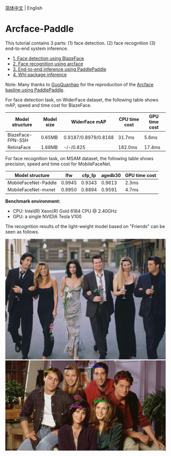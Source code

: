 [简体中文](README_ch.md) | English

# Arcface-Paddle

This tutorial contains 3 parts: (1) face detection. (2) face recognition (3) end-to-end system inference.

* [1. Face detection using BlazeFace](./det/README_en.md)
* [2. Face recognition using arcface](./rec/README_en.md)
* [3. End-to-end inference using PaddlePaddle](./system/README_en.md)
* [4. Whl package inference](https://github.com/littletomatodonkey/insight-face-paddle)


Note: Many thanks to [GuoQuanhao](https://github.com/GuoQuanhao) for the reproduction of the [Arcface basline using PaddlePaddle](https://github.com/GuoQuanhao/arcface-Paddle).


For face detection task, on WiderFace dataset, the following table shows mAP, speed and time cost for BlazeFace.


| Model structure                  | Model size | WiderFace mAP   | CPU time cost | GPU time cost |
| ------------------------- | ----- | ----- | -------- | -------- |
| BlazeFace-FPN-SSH      | 0.65MB | 0.9187/0.8979/0.8168 | 31.7ms  |  5.6ms |
| RetinaFace      | 1.68MB | -/-/0.825 | 182.0ms  | 17.4ms |


For face recognition task, on MSAM dataset, the following table shows precision, speed and time cost for MobileFaceNet.


| Model structure           | lfw   | cfp_fp | agedb30  | GPU time cost |
| ------------------------- | ----- | ------ | ------- | -------- |
| MobileFaceNet-Paddle      | 0.9945 | 0.9343  | 0.9613  | 2.3ms   |
| MobileFaceNet-mxnet | 0.9950 | 0.8894  | 0.9591  | 4.7ms   |


**Benchmark environment:**
* CPU: Intel(R) Xeon(R) Gold 6184 CPU @ 2.40GHz
* GPU: a single NVIDIA Tesla V100


The recognition results of the light-weight model based on "Friends" can be seen as follows.

<div align="center">
<img src="./system/demo/friends/output/friends1.jpg"  width = "600" />
</div>

<div align="center">
<img src="./system/demo/friends/output/friends2.jpg"  width = "600" />
</div>
